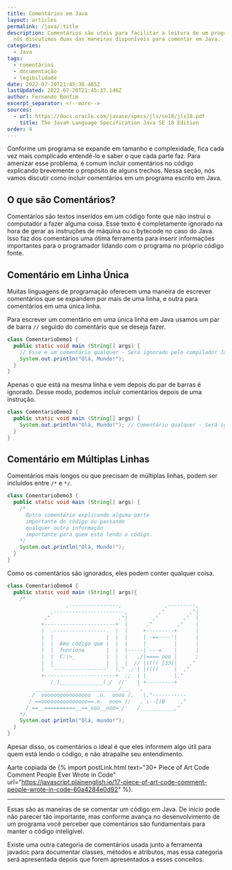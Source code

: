 ```yaml
---
title: Comentários em Java
layout: articles
permalink: /java/:title
description: Comentários são uteis para facilitar a leitura de um programa. Aqui
  nós discutimos duas das maneiras disponíveis para comentar em Java.
categories:
  - Java
tags:
  - comentários
  - documentação
  - legibilidade
date: 2022-07-20T21:45:36.485Z
lastUpdated: 2022-07-20T21:45:37.146Z
author: Fernando Bonfim
excerpt_separator: <!--more-->
sources:
  - url: https://docs.oracle.com/javase/specs/jls/se18/jls18.pdf
    title: The Java® Language Specification Java SE 18 Edition
order: 4
---
```

Conforme um programa se expande em tamanho e complexidade, fica cada vez mais complicado entendê-lo e saber o que cada parte faz. Para amenizar esse problema, é comum incluir comentários no código explicando brevemente o propósito de alguns trechos. Nessa seção, nós vamos discutir como incluir comentários em um programa escrito em Java.

## O que são Comentários?

Comentários são textos inseridos em um código fonte que não instrui o computador a fazer alguma coisa. Esse texto é completamente ignorado na hora de gerar as instruções de máquina ou o bytecode no caso do Java. Isso faz dos comentários uma ótima ferramenta para inserir informações importantes para o programador lidando com o programa no próprio código fonte.

## Comentário em Linha Única

Muitas linguagens de programação oferecem uma maneira de escrever comentários que se expandem por mais de uma linha, e outra para comentários em uma única linha. 

Para escrever um comentário em uma única linha em Java usamos um par de barra `//` seguido do comentário que se deseja fazer.

```java
class ComentarioDemo1 {
  public static void main (String[] args) {
    // Esse é um comentário qualquer - Será ignorado pelo compilador Java
    System.out.println("Olá, Mundo!");
  }
}
```

Apenas o que está na mesma linha e vem depois do par de barras é ignorado. Desse modo, podemos incluir comentários depois de uma instrução.

```java
class ComentarioDemo2 {
  public static void main (String[] args) {
    System.out.println("Olá, Mundo!"); // Comentário qualquer - Será ignorado pelo compilador Java
  }
}
```

## Comentário em Múltiplas Linhas

Comentários mais longos ou que precisam de múltiplas linhas, podem ser incluídos entre `/*` e `*/`. 

```java
class ComentarioDemo3 {
  public static void main (String[] args) {
    /*
      Outro comentário explicando alguma parte
      importante do código ou passando 
      qualquer outra informação
      importante para quem está lendo o código.
    */
    System.out.println("Olá, Mundo!");
  }
}
```

Como os comentários são ignorados, eles podem conter qualquer coisa. 

```java
class ComentarioDemo4 {
  public static void main (String[] args){
    /*
                   ,----------------,              ,---------,
              ,-----------------------,          ,"        ,"|
            ,"                      ,"|        ,"        ,"  |
           +-----------------------+  |      ,"        ,"    |
           |  .-----------------.  |  |     +---------+      |
           |  |                 |  |  |     | -==----'|      |
           |  |  Amo código que |  |  |     |         |      |
           |  |  funciona       |  |  |-----|`---=    |      |
           |  |  C:\>_          |  |  |   ,/|==== ooo |      ;
           |  |                 |  |  |  // |(((( [33]|    ,"
           |  `-----------------'  |," .;'| |((((     |  ,"
           +-----------------------+  ;;  | |         |,"
              /_)______________(_/  //'   | +---------+
         ___________________________/___  `,
        /  oooooooooooooooo  .o.  oooo /,   \,"-----------
       / ==ooooooooooooooo==.o.  ooo= //   ,`\--{)B     ,"
      /_==__==========__==_ooo__ooo=_/'   /___________,"
    */
    System.out.println("Olá, mundo!");
  }
}
```

Apesar disso, os comentários o ideal é que eles informem algo útil para quem está lendo o código, e não atrapalhe seu entendimento. 

Aarte copiada de {% import postLink.html text="30+ Piece of Art Code Comment People Ever Wrote in Code" url="https://javascript.plainenglish.io/17-piece-of-art-code-comment-people-wrote-in-code-60a4284e0d92" %}.

- - -

Essas são as maneiras de se comentar um código em Java. De inicio pode não parecer tão importante, mas conforme avança no desenvolvimento de um programa você perceber que comentários são fundamentais para manter o código inteligível. 

Existe uma outra categoria de comentários usada junto a ferramenta javadoc para documentar classes, métodos e atributos, mas essa categoria será apresentada depois que forem apresentados a esses conceitos.